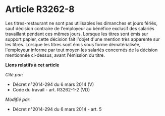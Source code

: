 # Article R3262-8

Les titres-restaurant ne sont pas utilisables les dimanches et jours fériés, sauf décision contraire de l'employeur au
bénéfice exclusif des salariés travaillant pendant ces mêmes jours. Lorsque les titres sont émis sur support papier, cette
décision fait l'objet d'une mention très apparente sur les titres. Lorsque les titres sont émis sous forme dématérialisée,
l'employeur informe par tout moyen les salariés concernés de la décision mentionnée ci-dessus, avant l'émission du titre.

**Liens relatifs à cet article**

_Cité par_:

  - Décret n°2014-294 du 6 mars 2014 (V)
  - Code du travail - art. R3262-1-2 (VD)

_Modifié par_:

  - Décret n°2014-294 du 6 mars 2014 - art. 5
